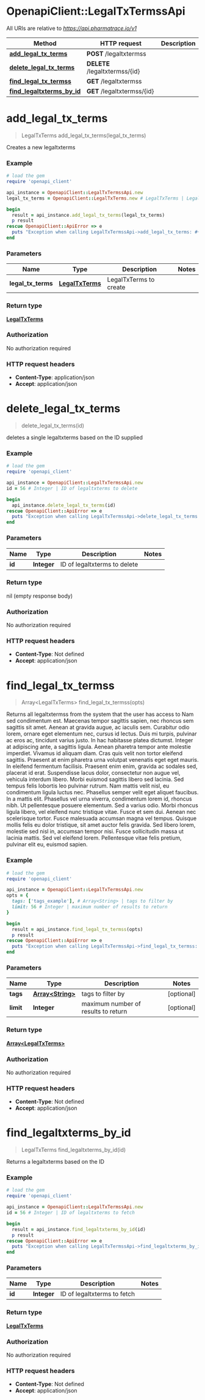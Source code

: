 # OpenapiClient::LegalTxTermssApi

All URIs are relative to *https://api.pharmatrace.io/v1*

Method | HTTP request | Description
------------- | ------------- | -------------
[**add_legal_tx_terms**](LegalTxTermssApi.md#add_legal_tx_terms) | **POST** /legaltxtermss | 
[**delete_legal_tx_terms**](LegalTxTermssApi.md#delete_legal_tx_terms) | **DELETE** /legaltxtermss/{id} | 
[**find_legal_tx_termss**](LegalTxTermssApi.md#find_legal_tx_termss) | **GET** /legaltxtermss | 
[**find_legaltxterms_by_id**](LegalTxTermssApi.md#find_legaltxterms_by_id) | **GET** /legaltxtermss/{id} | 


# **add_legal_tx_terms**
> LegalTxTerms add_legal_tx_terms(legal_tx_terms)



Creates a new legaltxterms

### Example
```ruby
# load the gem
require 'openapi_client'

api_instance = OpenapiClient::LegalTxTermssApi.new
legal_tx_terms = OpenapiClient::LegalTxTerms.new # LegalTxTerms | LegalTxTerms to create

begin
  result = api_instance.add_legal_tx_terms(legal_tx_terms)
  p result
rescue OpenapiClient::ApiError => e
  puts "Exception when calling LegalTxTermssApi->add_legal_tx_terms: #{e}"
end
```

### Parameters

Name | Type | Description  | Notes
------------- | ------------- | ------------- | -------------
 **legal_tx_terms** | [**LegalTxTerms**](LegalTxTerms.md)| LegalTxTerms to create | 

### Return type

[**LegalTxTerms**](LegalTxTerms.md)

### Authorization

No authorization required

### HTTP request headers

 - **Content-Type**: application/json
 - **Accept**: application/json



# **delete_legal_tx_terms**
> delete_legal_tx_terms(id)



deletes a single legaltxterms based on the ID supplied

### Example
```ruby
# load the gem
require 'openapi_client'

api_instance = OpenapiClient::LegalTxTermssApi.new
id = 56 # Integer | ID of legaltxterms to delete

begin
  api_instance.delete_legal_tx_terms(id)
rescue OpenapiClient::ApiError => e
  puts "Exception when calling LegalTxTermssApi->delete_legal_tx_terms: #{e}"
end
```

### Parameters

Name | Type | Description  | Notes
------------- | ------------- | ------------- | -------------
 **id** | **Integer**| ID of legaltxterms to delete | 

### Return type

nil (empty response body)

### Authorization

No authorization required

### HTTP request headers

 - **Content-Type**: Not defined
 - **Accept**: application/json



# **find_legal_tx_termss**
> Array&lt;LegalTxTerms&gt; find_legal_tx_termss(opts)



Returns all legaltxtermss from the system that the user has access to Nam sed condimentum est. Maecenas tempor sagittis sapien, nec rhoncus sem sagittis sit amet. Aenean at gravida augue, ac iaculis sem. Curabitur odio lorem, ornare eget elementum nec, cursus id lectus. Duis mi turpis, pulvinar ac eros ac, tincidunt varius justo. In hac habitasse platea dictumst. Integer at adipiscing ante, a sagittis ligula. Aenean pharetra tempor ante molestie imperdiet. Vivamus id aliquam diam. Cras quis velit non tortor eleifend sagittis. Praesent at enim pharetra urna volutpat venenatis eget eget mauris. In eleifend fermentum facilisis. Praesent enim enim, gravida ac sodales sed, placerat id erat. Suspendisse lacus dolor, consectetur non augue vel, vehicula interdum libero. Morbi euismod sagittis libero sed lacinia.  Sed tempus felis lobortis leo pulvinar rutrum. Nam mattis velit nisl, eu condimentum ligula luctus nec. Phasellus semper velit eget aliquet faucibus. In a mattis elit. Phasellus vel urna viverra, condimentum lorem id, rhoncus nibh. Ut pellentesque posuere elementum. Sed a varius odio. Morbi rhoncus ligula libero, vel eleifend nunc tristique vitae. Fusce et sem dui. Aenean nec scelerisque tortor. Fusce malesuada accumsan magna vel tempus. Quisque mollis felis eu dolor tristique, sit amet auctor felis gravida. Sed libero lorem, molestie sed nisl in, accumsan tempor nisi. Fusce sollicitudin massa ut lacinia mattis. Sed vel eleifend lorem. Pellentesque vitae felis pretium, pulvinar elit eu, euismod sapien. 

### Example
```ruby
# load the gem
require 'openapi_client'

api_instance = OpenapiClient::LegalTxTermssApi.new
opts = {
  tags: ['tags_example'], # Array<String> | tags to filter by
  limit: 56 # Integer | maximum number of results to return
}

begin
  result = api_instance.find_legal_tx_termss(opts)
  p result
rescue OpenapiClient::ApiError => e
  puts "Exception when calling LegalTxTermssApi->find_legal_tx_termss: #{e}"
end
```

### Parameters

Name | Type | Description  | Notes
------------- | ------------- | ------------- | -------------
 **tags** | [**Array&lt;String&gt;**](String.md)| tags to filter by | [optional] 
 **limit** | **Integer**| maximum number of results to return | [optional] 

### Return type

[**Array&lt;LegalTxTerms&gt;**](LegalTxTerms.md)

### Authorization

No authorization required

### HTTP request headers

 - **Content-Type**: Not defined
 - **Accept**: application/json



# **find_legaltxterms_by_id**
> LegalTxTerms find_legaltxterms_by_id(id)



Returns a legaltxterms based on the ID

### Example
```ruby
# load the gem
require 'openapi_client'

api_instance = OpenapiClient::LegalTxTermssApi.new
id = 56 # Integer | ID of legaltxterms to fetch

begin
  result = api_instance.find_legaltxterms_by_id(id)
  p result
rescue OpenapiClient::ApiError => e
  puts "Exception when calling LegalTxTermssApi->find_legaltxterms_by_id: #{e}"
end
```

### Parameters

Name | Type | Description  | Notes
------------- | ------------- | ------------- | -------------
 **id** | **Integer**| ID of legaltxterms to fetch | 

### Return type

[**LegalTxTerms**](LegalTxTerms.md)

### Authorization

No authorization required

### HTTP request headers

 - **Content-Type**: Not defined
 - **Accept**: application/json



